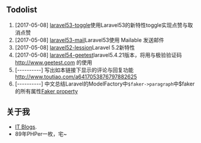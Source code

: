 
## Todolist
1. [2017-05-08] [laravel53-toggle](https://github.com/cqkd6381/laravel53-toggle)使用Laravel53的新特性toggle实现点赞与取消点赞
2. [2017-05-08] [laravel53-mail](https://github.com/cqkd6381/laravel53-mail)Laravel53使用 Mailable 发送邮件 
3. [2017-05-08] [laravel52-lession](https://github.com/cqkd6381/laravel52-lession)Laravel 5.2新特性
4. [2017-05-08] [laravel54-geetest](https://github.com/cqkd6381/laravel54-geetest)laravel5.4.21版本，将用与极验验证码 http://www.geetest.com 的使用
5. [----------] 写出如本链接下显示的评论与回复功能<http://www.toutiao.com/a6417053876797882625>
6. [----------] 中文总结Laravel的ModelFactory中`$faker->paragraph`中$faker的所有属性[Faker property](https://github.com/fzaninotto/Faker/blob/master/src/Faker/Generator.php)
## 关于我
- [IT Blogs](http://www.cqkd6381.com).
- 89年PHPer一枚，宅~






